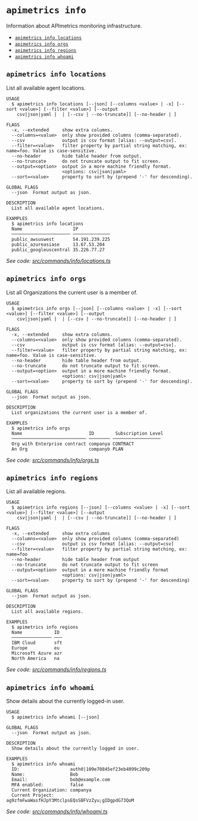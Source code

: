 `apimetrics info`
=================

Information about APImetrics monitoring infrastructure.

* [`apimetrics info locations`](#apimetrics-info-locations)
* [`apimetrics info orgs`](#apimetrics-info-orgs)
* [`apimetrics info regions`](#apimetrics-info-regions)
* [`apimetrics info whoami`](#apimetrics-info-whoami)

## `apimetrics info locations`

List all available agent locations.

```
USAGE
  $ apimetrics info locations [--json] [--columns <value> | -x] [--sort <value>] [--filter <value>] [--output
    csv|json|yaml |  | [--csv | --no-truncate]] [--no-header | ]

FLAGS
  -x, --extended     show extra columns.
  --columns=<value>  only show provided columns (comma-separated).
  --csv              output is csv format [alias: --output=csv].
  --filter=<value>   filter property by partial string matching, ex: name=foo. Value is case-sensitive.
  --no-header        hide table header from output.
  --no-truncate      do not truncate output to fit screen.
  --output=<option>  output in a more machine friendly format.
                     <options: csv|json|yaml>
  --sort=<value>     property to sort by (prepend '-' for descending).

GLOBAL FLAGS
  --json  Format output as json.

DESCRIPTION
  List all available agent locations.

EXAMPLES
  $ apimetrics info locations
  Name                   IP
  ────────────────────── ──────────────
  public_awsuswest       54.191.239.225
  public_azureasiase     13.67.53.204
  public_googleuscentral 35.226.77.27
```

_See code: [src/commands/info/locations.ts](https://github.com/APImetrics/APIm-CLI/blob/v0.2.1/src/commands/info/locations.ts)_

## `apimetrics info orgs`

List all Organizations the current user is a member of.

```
USAGE
  $ apimetrics info orgs [--json] [--columns <value> | -x] [--sort <value>] [--filter <value>] [--output
    csv|json|yaml |  | [--csv | --no-truncate]] [--no-header | ]

FLAGS
  -x, --extended     show extra columns.
  --columns=<value>  only show provided columns (comma-separated).
  --csv              output is csv format [alias: --output=csv].
  --filter=<value>   filter property by partial string matching, ex: name=foo. Value is case-sensitive.
  --no-header        hide table header from output.
  --no-truncate      do not truncate output to fit screen.
  --output=<option>  output in a more machine friendly format.
                     <options: csv|json|yaml>
  --sort=<value>     property to sort by (prepend '-' for descending).

GLOBAL FLAGS
  --json  Format output as json.

DESCRIPTION
  List organizations the current user is a member of.

EXAMPLES
  $ apimetrics info orgs
  Name                         ID        Subscription Level
  ──────────────────────────── ──────── ──────────────────
  Org with Enterprise contract companya CONTRACT
  An Org                       companyb PLAN
```

_See code: [src/commands/info/orgs.ts](https://github.com/APImetrics/APIm-CLI/blob/v0.2.1/src/commands/info/orgs.ts)_

## `apimetrics info regions`

List all available regions.

```
USAGE
  $ apimetrics info regions [--json] [--columns <value> | -x] [--sort <value>] [--filter <value>] [--output
    csv|json|yaml |  | [--csv | --no-truncate]] [--no-header | ]

FLAGS
  -x, --extended     show extra columns
  --columns=<value>  only show provided columns (comma-separated)
  --csv              output is csv format [alias: --output=csv]
  --filter=<value>   filter property by partial string matching, ex: name=foo
  --no-header        hide table header from output
  --no-truncate      do not truncate output to fit screen
  --output=<option>  output in a more machine friendly format
                     <options: csv|json|yaml>
  --sort=<value>     property to sort by (prepend '-' for descending)

GLOBAL FLAGS
  --json  Format output as json.

DESCRIPTION
  List all available regions.

EXAMPLES
  $ apimetrics info regions
  Name            ID
  ─────────────── ───
  IBM Cloud       sft
  Europe          eu
  Microsoft Azure azr
  North America   na
```

_See code: [src/commands/info/regions.ts](https://github.com/APImetrics/APIm-CLI/blob/v0.2.1/src/commands/info/regions.ts)_

## `apimetrics info whoami`

Show details about the currently logged-in user.

```
USAGE
  $ apimetrics info whoami [--json]

GLOBAL FLAGS
  --json  Format output as json.

DESCRIPTION
  Show details about the currently logged in user.

EXAMPLES
  $ apimetrics info whoami
  ID:                   auth0|109e70845ef23eb4099c209p
  Name:                 Bob
  Email:                bob@example.com
  MFA enabled:          false
  Current Organization: companya
  Current Project:      ag9zfmFwaWasfHJpY3MtclpsEQsSBFVzZyu;gIDgpdG73QoM
```

_See code: [src/commands/info/whoami.ts](https://github.com/APImetrics/APIm-CLI/blob/v0.2.1/src/commands/info/whoami.ts)_
